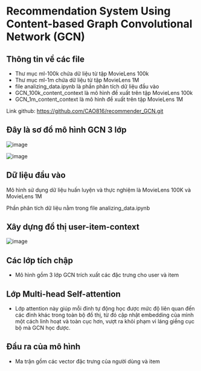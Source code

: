 # Recommendation System Using Content-based Graph Convolutional Network (GCN)
## Thông tin về các file
- Thư mục ml-100k chứa dữ liệu từ tập MovieLens 100k
- Thư mục ml-1m chứa dữ liệu từ tập MovieLens 1M
- file analizing_data.ipynb là phần phân tích dữ liệu đầu vào
- GCN_100k_content_context là mô hình đề xuất trên tập MovieLens 100k
- GCN_1m_content_context là mô hình đề xuất trên tập MovieLens 1M

Link github: https://github.com/CAO816/recommender_GCN.git
## Đây là sơ đồ mô hình GCN 3 lớp
![image](https://github.com/user-attachments/assets/e7382720-1da6-48f9-a989-1ca93350ef3b)

![image](https://github.com/user-attachments/assets/ab55bf54-5862-410b-aeef-90fabaaf8d79)

## Dữ liệu đầu vào
Mô hình sử dụng dữ liệu huấn luyện và thực nghiệm là MovieLens 100K và MovieLens 1M

Phần phân tích dữ liệu nằm trong file analizing_data.ipynb
## Xây dựng đồ thị user-item-context
![image](https://github.com/user-attachments/assets/7a79393d-760d-4cd1-bdc8-a42005c940e1)

## Các lớp tích chập
- Mô hình gồm 3 lớp GCN trích xuất các đặc trưng cho user và item
## Lớp Multi-head Self-attention
- Lớp attention này giúp mỗi đỉnh tự động học được mức độ liên quan đến các đỉnh khác trong toàn bộ đồ thị, từ đó cập nhật embedding của mình một cách linh hoạt và toàn cục hơn, vượt ra khỏi phạm vi láng giềng cục bộ mà GCN học được.
## Đầu ra của mô hình
- Ma trận gồm các vector đặc trưng của người dùng và item
